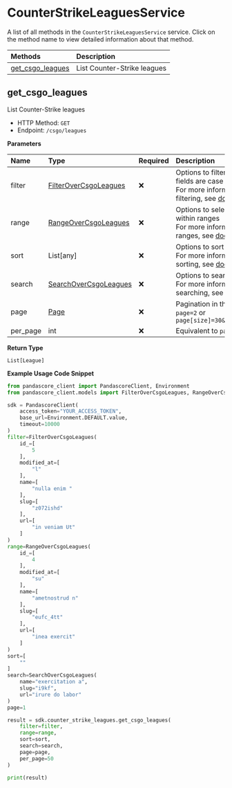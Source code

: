 # CounterStrikeLeaguesService

A list of all methods in the `CounterStrikeLeaguesService` service. Click on the method name to view detailed information about that method.

| Methods                               | Description                 |
| :------------------------------------ | :-------------------------- |
| [get_csgo_leagues](#get_csgo_leagues) | List Counter-Strike leagues |

## get_csgo_leagues

List Counter-Strike leagues

- HTTP Method: `GET`
- Endpoint: `/csgo/leagues`

**Parameters**

| Name     | Type                                                        | Required | Description                                                                                                                                         |
| :------- | :---------------------------------------------------------- | :------- | :-------------------------------------------------------------------------------------------------------------------------------------------------- |
| filter   | [FilterOverCsgoLeagues](../models/FilterOverCsgoLeagues.md) | ❌       | Options to filter results. String fields are case sensitive <br/>For more information on filtering, see [docs](/docs/filtering-and-sorting#filter). |
| range    | [RangeOverCsgoLeagues](../models/RangeOverCsgoLeagues.md)   | ❌       | Options to select results within ranges <br/>For more information on ranges, see [docs](/docs/filtering-and-sorting#range).                         |
| sort     | List[any]                                                   | ❌       | Options to sort results <br/>For more information on sorting, see [docs](/docs/filtering-and-sorting#sort).                                         |
| search   | [SearchOverCsgoLeagues](../models/SearchOverCsgoLeagues.md) | ❌       | Options to search results <br/>For more information on searching, see [docs](/docs/filtering-and-sorting#search).                                   |
| page     | [Page](../models/Page.md)                                   | ❌       | Pagination in the form of `page=2` or `page[size]=30&page[number]=2`                                                                                |
| per_page | int                                                         | ❌       | Equivalent to `page[size]`                                                                                                                          |

**Return Type**

`List[League]`

**Example Usage Code Snippet**

```python
from pandascore_client import PandascoreClient, Environment
from pandascore_client.models import FilterOverCsgoLeagues, RangeOverCsgoLeagues, SearchOverCsgoLeagues

sdk = PandascoreClient(
    access_token="YOUR_ACCESS_TOKEN",
    base_url=Environment.DEFAULT.value,
    timeout=10000
)
filter=FilterOverCsgoLeagues(
    id_=[
        5
    ],
    modified_at=[
        "l"
    ],
    name=[
        "nulla enim "
    ],
    slug=[
        "z072ishd"
    ],
    url=[
        "in veniam Ut"
    ]
)
range=RangeOverCsgoLeagues(
    id_=[
        4
    ],
    modified_at=[
        "su"
    ],
    name=[
        "ametnostrud n"
    ],
    slug=[
        "eufc_4tt"
    ],
    url=[
        "inea exercit"
    ]
)
sort=[
    ""
]
search=SearchOverCsgoLeagues(
    name="exercitation a",
    slug="i9kf",
    url="irure do labor"
)
page=1

result = sdk.counter_strike_leagues.get_csgo_leagues(
    filter=filter,
    range=range,
    sort=sort,
    search=search,
    page=page,
    per_page=50
)

print(result)
```

<!-- This file was generated by liblab | https://liblab.com/ -->
